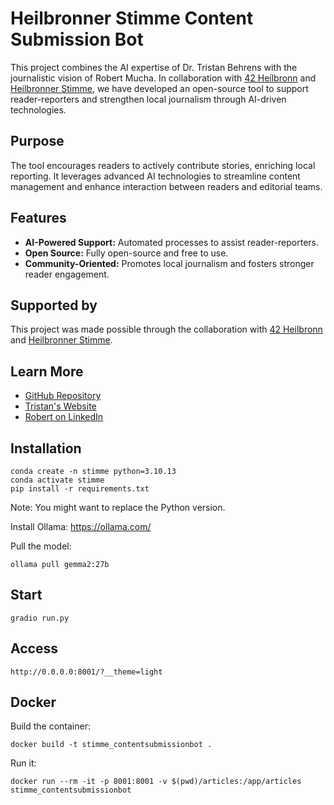 # Heilbronner Stimme Content Submission Bot

This project combines the AI expertise of Dr. Tristan Behrens with the journalistic vision of Robert Mucha. In collaboration with [42 Heilbronn](https://www.42heilbronn.de/en/) and [Heilbronner Stimme](https://www.stimme.de), we have developed an open-source tool to support reader-reporters and strengthen local journalism through AI-driven technologies.

## Purpose

The tool encourages readers to actively contribute stories, enriching local reporting. It leverages advanced AI technologies to streamline content management and enhance interaction between readers and editorial teams.

## Features

- **AI-Powered Support:** Automated processes to assist reader-reporters.  
- **Open Source:** Fully open-source and free to use.  
- **Community-Oriented:** Promotes local journalism and fosters stronger reader engagement.

## Supported by

This project was made possible through the collaboration with [42 Heilbronn](https://www.42heilbronn.de/en/) and [Heilbronner Stimme](https://www.stimme.de).

## Learn More

- [GitHub Repository](https://github.com/AI-Guru/stimme_contentsubmissionbot)  
- [Tristan's Website](https://ai-guru.de)  
- [Robert on LinkedIn](https://www.linkedin.com/in/robert-mucha-4b323b99/)

## Installation

```
conda create -n stimme python=3.10.13
conda activate stimme
pip install -r requirements.txt
```

Note: You might want to replace the Python version.

Install Ollama: https://ollama.com/

Pull the model:

```
ollama pull gemma2:27b
```

## Start

```
gradio run.py
```

## Access

```
http://0.0.0.0:8001/?__theme=light
```

## Docker

Build the container:

```
docker build -t stimme_contentsubmissionbot .
```

Run it:

```
docker run --rm -it -p 8001:8001 -v $(pwd)/articles:/app/articles stimme_contentsubmissionbot
```
